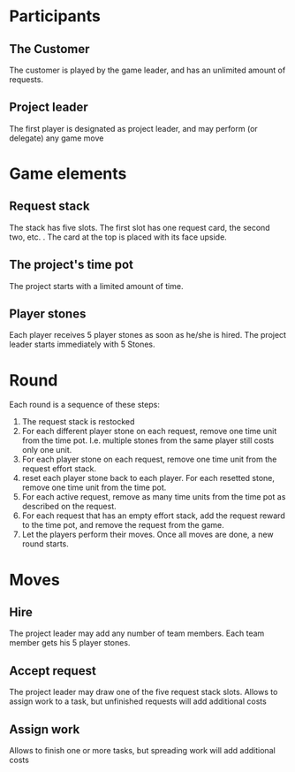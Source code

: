 # Participants

## The Customer
The customer is played by the game leader, and has an unlimited amount of requests.

## Project leader
The first player is designated as project leader, and may perform (or delegate) any game move

# Game elements

## Request stack
The stack has five slots. The first slot has one request card, the second two, etc. .
The card at the top is placed with its face upside.

## The project's time pot
The project starts with a limited amount of time.

## Player stones
Each player receives 5 player stones as soon as he/she is hired.
The project leader starts immediately with 5 Stones.

# Round
Each round is a sequence of these steps:
1. The request stack is restocked
2. For each different player stone on each request, remove one time unit from the time pot.
   I.e. multiple stones from the same player still costs only one unit.
3. For each player stone on each request, remove one time unit from the request effort stack.
4. reset each player stone back to each player.
   For each resetted stone, remove one time unit from the time pot.
5. For each active request, remove as many time units 
   from the time pot as described on the request.
6. For each request that has an empty effort stack, add the request reward to the time pot,
   and remove the request from the game.
7. Let the players perform their moves. Once all moves are done, a new round starts.

# Moves

## Hire
The project leader may add any number of team members. 
Each team member gets his 5 player stones.

## Accept request
The project leader may draw one of the five request stack slots.
Allows to assign work to a task, but unfinished requests will add additional costs

## Assign work
Allows to finish one or more tasks, but spreading work will add additional costs
